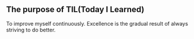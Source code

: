 ## The purpose of TIL(Today I Learned)

To improve myself continuously.
Excellence is the gradual result of always striving to do better.